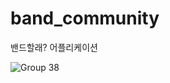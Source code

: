# band_community

밴드할래? 어플리케이션

![Group 38](https://github.com/iikkkkyy/band-community/assets/99002135/021723ef-31fc-4f68-bb55-f0c0bd364173)
